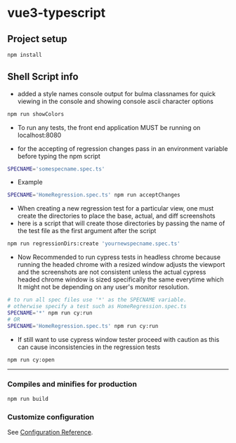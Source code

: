 # vue3-typescript

## Project setup
```sh
npm install
```

## Shell Script info

* added a style names console output for bulma classnames for quick viewing in the console and showing console ascii character options
```sh
npm run showColors
```

* To run any tests, the front end application MUST be running on localhost:8080

* for the accepting of regression changes
pass in an environment variable before typing the npm script
```sh
SPECNAME='somespecname.spec.ts'
```

* Example
```sh
SPECNAME='HomeRegression.spec.ts' npm run acceptChanges
```

* When creating a new regression test for a particular view, one must create the directories to place the base, actual, and diff screenshots 
* here is a script that will create those directories by passing the name of the test file as the first argument after the script

```sh
npm run regressionDirs:create 'yournewspecname.spec.ts'
```

* Now Recommended to run cypress tests in headless chrome because running the headed chrome with a resized window adjusts the viewport and the screenshots are not consistent unless the actual cypress headed chrome window is sized specifically the same everytime which It might not be depending on any user's monitor resolution.
```sh
# to run all spec files use '*' as the SPECNAME variable.
# otherwise specify a test such as HomeRegression.spec.ts
SPECNAME='*' npm run cy:run
# OR
SPECNAME='HomeRegression.spec.ts' npm run cy:run
```

* If still want to use cypress window tester proceed with caution as this can cause inconsistencies in the regression tests
```sh
npm run cy:open
```

---

### Compiles and minifies for production
```sh
npm run build
```

### Customize configuration
See [Configuration Reference](https://cli.vuejs.org/config/).
